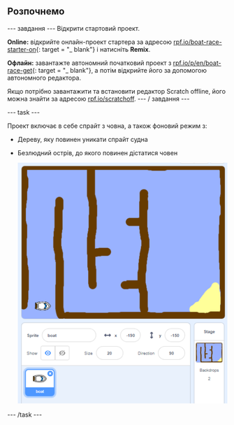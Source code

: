 ## Розпочнемо

\--- завдання \--- Відкрити стартовий проект.

**Online:** відкрийте онлайн-проект стартера за адресою [rpf.io/boat-race-starter-on](http://rpf.io/boat-race-starter-on){: target = "_ blank"} і натисніть **Remix**.

**Офлайн:** завантажте автономний початковий проект з [rpf.io/p/en/boat-race-get](http://rpf.io/p/en/boat-race-get){: target = "_ blank"}, а потім відкрийте його за допомогою автономного редактора.

Якщо потрібно завантажити та встановити редактор Scratch offline, його можна знайти за адресою [rpf.io/scratchoff](http://rpf.io/scratchoff). \--- / завдання \---

\--- task \---

Проект включає в себе спрайт з човна, а також фоновий режим з:

- Дереву, яку повинен уникати спрайт судна
- Безлюдний острів, до якого повинен дістатися човен
    
    ![знімок екрану](images/boat-starter.png)

\--- /task \---